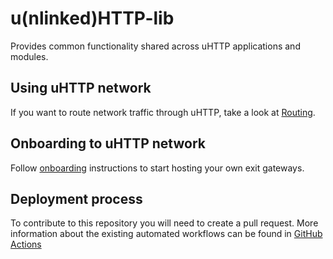 # u(nlinked)HTTP-lib

Provides common functionality shared across uHTTP applications and modules.

## Using uHTTP network

If you want to route network traffic through uHTTP, take a look at [Routing](ROUTING.md).

## Onboarding to uHTTP network

Follow [onboarding](./ONBOARDING.md) instructions to start hosting your own exit gateways.

## Deployment process

To contribute to this repository you will need to create a pull request. More information about the existing automated workflows can be found in [GitHub Actions](./.github/workflows/README.md)
